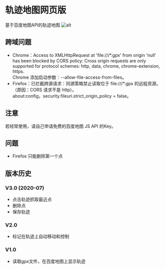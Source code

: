 # 轨迹地图网页版
基于百度地图API的轨迹地图
![alt](preview.gif)
## 跨域问题
- Chrome：Access to XMLHttpRequest at 'file:///*.gpx' from origin 'null' has been blocked by CORS policy: Cross origin requests are only supported for protocol schemes: http, data, chrome, chrome-extension, https.  
Chrome 添加启动参数：--allow-file-access-from-files。  
- Firefox：已拦截跨源请求：同源策略禁止读取位于 file:///*.gpx 的远程资源。（原因：CORS 请求不是 http）。  
about:config，security.fileuri.strict_origin_policy = false。

## 注意
若经常使用，请自己申请免费的百度地图 JS API 的Key。

## 问题
- Firefox 只能删除第一个点

## 版本历史
### V3.0 (2020-07)
- 点击轨迹抓取最近点
- 删除点
- 保存轨迹

### V2.0 
- 标记在轨迹上自动移动和控制

### V1.0
- 读取gpx文件，在百度地图上显示轨迹